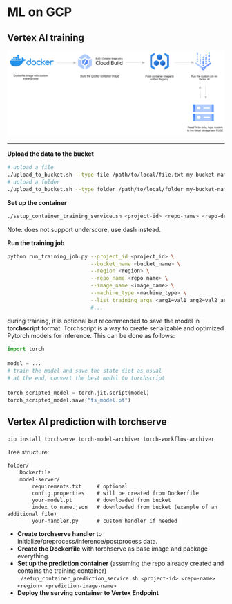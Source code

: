 # ML on GCP

## Vertex AI training

![alt text](docs/training_job.png "Vertex AI training job")

***
**Upload the data to the bucket**
```bash
# upload a file
./upload_to_bucket.sh --type file /path/to/local/file.txt my-bucket-name
# upload a folder
./upload_to_bucket.sh --type folder /path/to/local/folder my-bucket-name
```

**Set up the container**
```bash
./setup_container_training_service.sh <project-id> <repo-name> <repo-description> <region> <training-image-name>
```
Note: <repo-name> does not support underscore, use dash instead.

**Run the training job**
```bash
python run_training_job.py --project_id <project_id> \
                           --bucket_name <bucket_name> \
                           --region <region> \
                           --repo_name <repo_name> \
                           --image_name <image_name> \
                           --machine_type <machine_type> \
                           --list_training_args <arg1=val1 arg2=val2 arg3=val3> \
                           #...
```

during training, it is optional but recommended to save the model in **torchscript** format. Torchscript is a way to
create serializable and optimized Pytorch models for inference. This can be done as follows:
```python
import torch

model = ...
# train the model and save the state dict as usual
# at the end, convert the best model to torchscript

torch_scripted_model = torch.jit.script(model)
torch_scripted_model.save("ts_model.pt")
```


## Vertex AI prediction with torchserve

`pip install torchserve torch-model-archiver torch-workflow-archiver`

Tree structure:
```
folder/
    Dockerfile
    model-server/
        requirements.txt     # optional
        config.properties    # will be created from Dockerfile
        your-model.pt        # downloaded from bucket
        index_to_name.json   # downloaded from bucket (example of an additional file)
        your-handler.py      # custom handler if needed   
```

- **Create torchserve handler** to initialize/preprocess/inference/postprocess data.
- **Create the Dockerfile** with torchserve as base image and package everything.
- **Set up the prediction container** (assuming the repo already created and contains the training container) `./setup_container_prediction_service.sh <project-id> <repo-name> <region> <prediction-image-name>`
- **Deploy the serving container to Vertex Endpoint**

